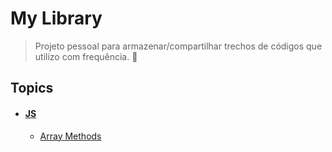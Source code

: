 # My Library

> Projeto pessoal para armazenar/compartilhar trechos de códigos que utilizo com frequência. :beer:

## Topics

- #### [JS](./javascript)
  - [Array Methods](./javascript/array-methods.md)
